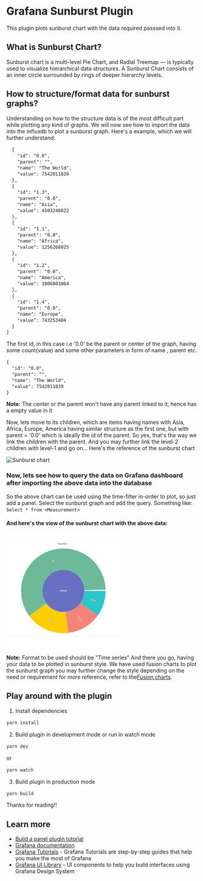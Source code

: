 # Grafana Sunburst Plugin

<!-- 
[![CircleCI](https://circleci.com/gh/grafana/simple-react-panel.svg?style=svg)](https://circleci.com/gh/grafana/simple-react-panel)
[![David Dependency Status](https://david-dm.org/grafana/simple-react-panel.svg)](https://david-dm.org/grafana/simple-react-panel)
[![David Dev Dependency Status](https://david-dm.org/grafana/simple-react-panel/dev-status.svg)](https://david-dm.org/grafana/simple-react-panel/?type=dev)
[![Known Vulnerabilities](https://snyk.io/test/github/grafana/simple-react-panel/badge.svg)](https://snyk.io/test/github/grafana/simple-react-panel)
[![Maintainability](https://api.codeclimate.com/v1/badges/1dee2585eb412f913cbb/maintainability)](https://codeclimate.com/github/grafana/simple-react-panel/maintainability)
[![Test Coverage](https://api.codeclimate.com/v1/badges/1dee2585eb412f913cbb/test_coverage)](https://codeclimate.com/github/grafana/simple-react-panel/test_coverage) -->

This plugin plots sunburst chart with the data required passsed into it.


## What is Sunburst Chart?
Sunburst chart is a multi-level Pie Chart, and Radial Treemap — is typically used to visualize hierarchical data structures. A Sunburst Chart consists of an inner circle surrounded by rings of deeper hierarchy levels.

## How to structure/format data for sunburst graphs?
Understanding on how to the structure data is of the most difficult part while plotting any kind of graphs. We will now see how to import the data into the influxdb to plot a sunburst graph.
Here's a example, which we will further understand:

```[
  {
    "id": "0.0",
    "parent": "",
    "name": "The World",
    "value": 7542011839
  },
  {
    "id": "1.3",
    "parent": "0.0",
    "name": "Asia",
    "value": 4503248822
  },
  {
    "id": "1.1",
    "parent": "0.0",
    "name": "Africa",
    "value": 1256268025
  },
  {
    "id": "1.2",
    "parent": "0.0",
    "name": "America",
    "value": 1006801064
  },
  {
    "id": "1.4",
    "parent": "0.0",
    "name": "Europe",
    "value": 743253404
  }
]
```

The first id, in this case i.e '0.0' be the parent or center of the graph, having some count(value) and some other parameters in form of name , parent etc.
```
{
  "id": "0.0",
  "parent": "",
  "name": "The World",
  "value": 7542011839
}
```
**Note:** The center or the parent won't have any parent linked to it, hence has a empty value in it

Now, lets move to its children, which are items having names with Asia, Africa, Europe, America having similar structure as the first one, but with parent = '0.0' which is ideally the id of the parent. So yes, that's the way we link the children with the parent. And you may further link the level-2 children with level-1 and go on...
Here's the reference of the sunburst chart

![Sunburst chart](https://res.cloudinary.com/dtliuizjh/image/upload/v1598199576/sunburstchart_a1xetd.png)

### Now, lets see how to query the data on Grafana dashboard after importing the above data into the database
So the above chart can be used using the time-filter in-order to plot, so just add a panel. Select the sunburst graph and add the query. Something like:
`` Select * from <Measurement>``

#### And here's the view of the sunburst chart with the above data: 
![World population chart](./src/img/world_sunburst.png)

**Note:** Format to be used should be "Time series"
And there you go, having your data to be plotted in sunburst style.
We have used fusion charts to plot the sunburst graph you may further change the style depending on the need or requirement for more reference, refer to the[Fusion charts](https://www.fusioncharts.com/charts/sunburst-charts/simple-sunburst-chart?framework=javascript).


## Play around with the plugin
1. Install dependencies
```BASH
yarn install
```
2. Build plugin in development mode or run in watch mode
```BASH
yarn dev
```
or
```BASH
yarn watch
```
3. Build plugin in production mode
```BASH
yarn build
```

Thanks for reading!!

## Learn more
- [Build a panel plugin tutorial](https://grafana.com/tutorials/build-a-panel-plugin)
- [Grafana documentation](https://grafana.com/docs/)
- [Grafana Tutorials](https://grafana.com/tutorials/) - Grafana Tutorials are step-by-step guides that help you make the most of Grafana
- [Grafana UI Library](https://developers.grafana.com/ui) - UI components to help you build interfaces using Grafana Design System
